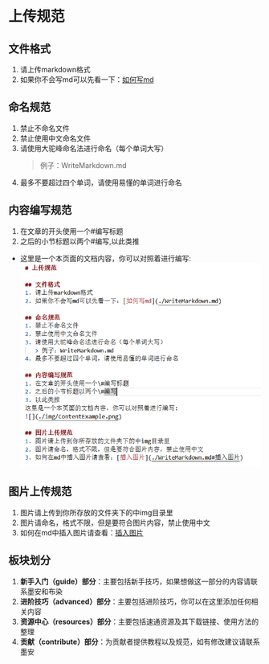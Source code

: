 # 上传规范

## 文件格式
1. 请上传markdown格式
2. 如果你不会写md可以先看一下：[如何写md](./WriteMarkdown.md)

## 命名规范
1. 禁止不命名文件
2. 禁止使用中文命名文件
3. 请使用大驼峰命名法进行命名（每个单词大写）
   > 例子：WriteMarkdown.md
4. 最多不要超过四个单词，请使用易懂的单词进行命名

## 内容编写规范
1. 在文章的开头使用一个\#编写标题
2. 之后的小节标题以两个\#编写,以此类推    
- 这里是一个本页面的文档内容，你可以对照着进行编写:
![](./img/ContentExample.png)

## 图片上传规范
1. 图片请上传到你所存放的文件夹下的中img目录里
2. 图片请命名，格式不限，但是要符合图片内容，禁止使用中文
3. 如何在md中插入图片请查看：[插入图片](./WriteMarkdown.md#插入图片)

## 板块划分
1. **新手入门（guide）部分**：主要包括新手技巧，如果想做这一部分的内容请联系墨安和布染
2. **进阶技巧（advanced）部分**：主要包括进阶技巧，你可以在这里添加任何相关内容
3. **资源中心（resources）部分**：主要包括速通资源及其下载链接、使用方法的整理
4. **贡献（contribute）部分**：为贡献者提供教程以及规范，如有修改建议请联系墨安